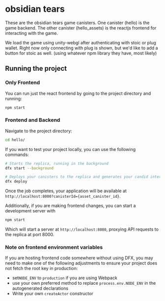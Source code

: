 # obsidian tears

These are the obsidian tears game canisters. One canister (hello) is the game backend. The other canister (hello_assets) is the reactjs frontend for interacting with the game. 

We load the game using unity-webgl after authenticating with stoic or plug wallet. Right now only connecting with plug is shown, but we'd like to add a button for stoic as well. (using whatever npm library they have, most likely)

## Running the project

### Only Frontend

You can run just the react frontend by going to the project directory and running:

```bash
npm start
```

### Frontend and Backend

Navigate to the project directory:

```bash
cd hello/
```

If you want to test your project locally, you can use the following commands:

```bash
# Starts the replica, running in the background
dfx start --background

# Deploys your canisters to the replica and generates your candid interface
dfx deploy
```

Once the job completes, your application will be available at `http://localhost:8000?canisterId={asset_canister_id}`.

Additionally, if you are making frontend changes, you can start a development server with

```bash
npm start
```

Which will start a server at `http://localhost:8080`, proxying API requests to the replica at port 8000.

### Note on frontend environment variables

If you are hosting frontend code somewhere without using DFX, you may need to make one of the following adjustments to ensure your project does not fetch the root key in production:

- set`NODE_ENV` to `production` if you are using Webpack
- use your own preferred method to replace `process.env.NODE_ENV` in the autogenerated declarations
- Write your own `createActor` constructor
